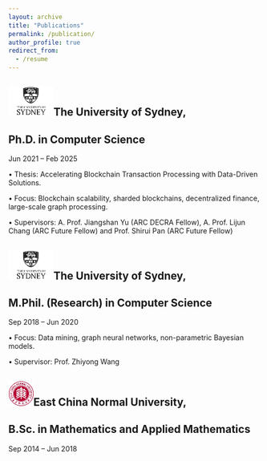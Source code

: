 ```yaml
---
layout: archive
title: "Publications"
permalink: /publication/
author_profile: true
redirect_from:
  - /resume
---
```


![Sydney](../images/sydney2.png)The University of Sydney,
-

Ph.D. in Computer Science
-

Jun 2021 – Feb 2025

• Thesis: Accelerating Blockchain Transaction Processing with Data-Driven Solutions.

• Focus: Blockchain scalability, sharded blockchains, decentralized finance, large-scale graph processing.

• Supervisors: A. Prof. Jiangshan Yu (ARC DECRA Fellow), A. Prof. Lijun Chang (ARC Future Fellow) and Prof. Shirui Pan (ARC Future Fellow)


![Sydney](../images/sydney2.png)The University of Sydney,
-

M.Phil. (Research) in Computer Science
-

Sep 2018 – Jun 2020

• Focus: Data mining, graph neural networks, non-parametric Bayesian models.

• Supervisor: Prof. Zhiyong Wang


![East](../images/east2.png)East China Normal University,
-

B.Sc. in Mathematics and Applied Mathematics
-

Sep 2014 – Jun 2018
